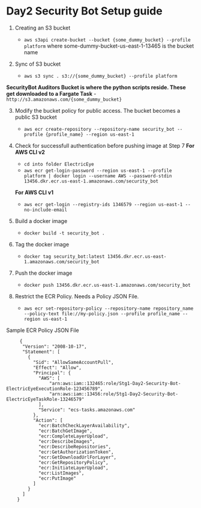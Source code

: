 # Day2 Security Bot Setup guide

  1.  Creating an S3 bucket
         - `aws s3api create-bucket --bucket {some_dummy_bucket} --profile platform` where some-dummy-bucket-us-east-1-13465 is the bucket name

  2. Sync of S3 bucket
      - `aws s3 sync . s3://{some_dummy_bucket} --profile platform`

  **SecurityBot Auditors Bucket is where the python scripts reside. These get downloaded to a Fargate Task**
     - `http://s3.amazonaws.com/{some_dummy_bucket}`

  3. Modify the bucket policy for public access. The bucket becomes a public S3 bucket

     - `aws ecr create-repository --repository-name security_bot --profile {profile_name} --region us-east-1`

  4. Check for successfull authentication before pushing image at Step 7
     **For AWS CLI v2**
 
     - `cd into folder ElectricEye`
     - `aws ecr get-login-password --region us-east-1 --profile platform | docker login --username AWS --password-stdin 13456.dkr.ecr.us-east-1.amazonaws.com/security_bot`

     **For AWS CLI v1**
        - `aws ecr get-login --registry-ids 1346579 --region us-east-1 --no-include-email`

 5. Build a docker image
     - `docker build -t security_bot .`
  
 6. Tag the docker image
      - `docker tag security_bot:latest 13456.dkr.ecr.us-east-1.amazonaws.com/security_bot`
  
 7. Push the docker image
      - `docker push 13456.dkr.ecr.us-east-1.amazonaws.com/security_bot`
  
 8. Restrict the ECR Policy. Needs a Policy JSON File.
      - `aws ecr set-repository-policy --repository-name repository_name --policy-text file://my-policy.json --profile profile_name --region us-east-1`

Sample ECR Policy JSON File 

```
     {
      "Version": "2008-10-17",
      "Statement": [
        {
          "Sid": "AllowSameAccountPull",
          "Effect": "Allow",
          "Principal": {
            "AWS": [
                "arn:aws:iam::132465:role/Stg1-Day2-Security-Bot-ElectricEyeExecutionRole-123456789",
                "arn:aws:iam::13456:role/Stg1-Day2-Security-Bot-ElectricEyeTaskRole-13246579"
            ],
            "Service": "ecs-tasks.amazonaws.com"
          },
          "Action": [
            "ecr:BatchCheckLayerAvailability",
            "ecr:BatchGetImage",
            "ecr:CompleteLayerUpload",
            "ecr:DescribeImages",
            "ecr:DescribeRepositories",
            "ecr:GetAuthorizationToken",
            "ecr:GetDownloadUrlForLayer",
            "ecr:GetRepositoryPolicy",
            "ecr:InitiateLayerUpload",
            "ecr:ListImages",
            "ecr:PutImage"
          ]
        }
      ]
    }
  ```
  
